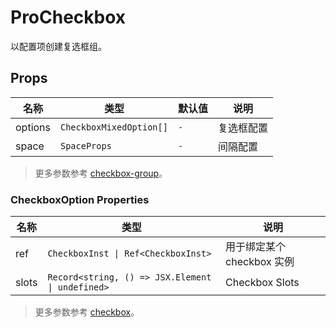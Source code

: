 # ProCheckbox

以配置项创建复选框组。

<demo twoslash title="基础用法" expand src="./demo/basic.vue" />

<demo twoslash title="事件" src="./demo/events.vue" />

<demo twoslash title="手动 focus & blur 项" src="./demo/focus-blur.vue" />

## Props

| 名称 | 类型 | 默认值 | 说明 |
| --- | --- | --- | --- |
| options | `CheckboxMixedOption[]` | `-` | 复选框配置 |
| space | `SpaceProps` | `-` | 间隔配置 |

> 更多参数参考 [checkbox-group](https://www.naiveui.com/zh-CN/os-theme/components/checkbox#CheckboxGroup-Props)。

### CheckboxOption Properties

| 名称 | 类型 | 说明 |
| --- | --- | --- |
| ref | `CheckboxInst \| Ref<CheckboxInst>` | 用于绑定某个 checkbox 实例 |
| slots | `Record<string, () => JSX.Element \| undefined>` | Checkbox Slots |

> 更多参数参考 [checkbox](https://www.naiveui.com/zh-CN/os-theme/components/checkbox#Checkbox-Props)。
